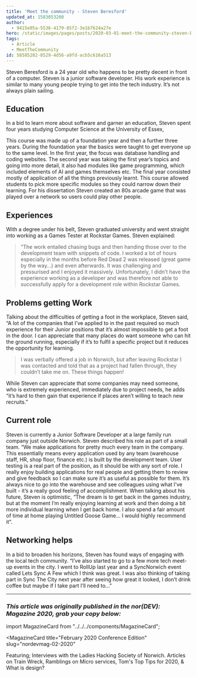 ```yaml
---
title: 'Meet the community - Steven Beresford'
updated_at: 1583053200
author:
  - 9415e05a-5536-4179-85f2-3e1b7624a27e
hero: /static/images/pages/posts/2020-03-01-meet-the-community-steven-beresford/hero.jpg
tags:
  - Article
  - MeetTheCommunity
id: 58585282-8529-4d56-a9fd-acb5c616a513
---
```

Steven Beresford is a 24 year old who happens to be pretty decent in front of a computer.  Steven is a junior software developer. His work experience is similar to many young people trying to get into the tech industry. It’s not always plain sailing.

## Education

In a bid to learn more about software and garner an education, Steven spent four years studying Computer Science at the University of Essex,

This course was made up of a foundation year and then a further three years. During the foundation year the basics were taught to get everyone up to the same level. In the first year, the focus was database handling and coding websites. The second year was taking the first year’s topics and going into more detail, it also had modules like game programming, which included elements of AI and games themselves etc. The final year consisted mostly of application of all the things previously learnt. This course allowed students to pick more specific modules so they could narrow down their learning. For his dissertation Steven created an 80s arcade game that was played over a network so users could play other people.

## Experiences

With a degree under his belt, Steven graduated university and went straight into working as a Games Tester at Rockstar Games. Steven explained:

> “The work entailed chasing bugs and then handing those over to the development team with snippets of code. I worked a lot of hours especially in the months before Red Dead 2 was released (great game by the way…) and even afterwards. It was challenging and pressurised and I enjoyed it massively.
> Unfortunately, I didn’t have the experience working as a developer and was therefore not able to successfully apply for a development role within Rockstar Games.

## Problems getting Work

Talking about the difficulties of getting a foot in the workplace, Steven said, “A lot of the companies that I’ve applied to in the past required so much experience for their Junior positions that it’s almost impossible to get a foot in the door. I can appreciate that many places do want someone who can hit the ground running, especially if it’s to fulfil a specific project but it reduces the opportunity for learning.

> I was verbally offered a job in Norwich, but after leaving Rockstar I was contacted and told that as a project had fallen through, they couldn’t take me on. These things happen!

While Steven can appreciate that some companies may need someone, who is extremely experienced, immediately due to project needs, he adds “it’s hard to then gain that experience if places aren’t willing to teach new recruits.”

## Current role

Steven is currently a Junior Software Developer at a large family run company just outside Norwich. Steven described his role as part of a small team. “We make applications for pretty much every team in the company. This essentially means every application used by any team (warehouse staff, HR, shop floor, finance etc.) is built by the development team. User testing is a real part of the position, as it should be with any sort of role. I really enjoy building applications for real people and getting them to review and give feedback so I can make sure it’s as useful as possible for them. It’s always nice to go into the warehouse and see colleagues using what I’ve built - it’s a really good feeling of accomplishment.
When talking about his future, Steven is optimistic, “The dream is to get back in the games industry, but at the moment I’m really enjoying learning at work and then doing a bit more individual learning when I get back home. I also spend a fair amount of time at home playing Untitled Goose Game… I would highly recommend it”.

## Networking helps

In a bid to broaden his horizons, Steven has found ways of engaging with the local tech community.
“I’ve also started to go to a few more tech meet-up events in the city. I went to RollUp last year and a SyncNorwich event called Lets Sync A Few which I think was great. I was also thinking of taking part in Sync The City next year after seeing how great it looked, I don’t drink coffee but maybe if I take part I’ll need to…”

***

### _This article was originally published in the nor(DEV): Magazine 2020, grab your copy below:_

import MagazineCard from "../../../components/MagazineCard";

<MagazineCard
  title="February 2020 Conference Edition"
  slug="nordevmag-02-2020"
>
  <p>
    Featuring; Interviews with the Ladies Hacking Society of
    Norwich. Articles on Train Wreck, Ramblings on Micro services,
    Tom's Top Tips for 2020, &amp; What is design?
  </p>
</MagazineCard>
